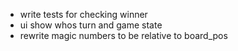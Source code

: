- write tests for checking winner
- ui show whos turn and game state
- rewrite magic numbers to be relative to board_pos